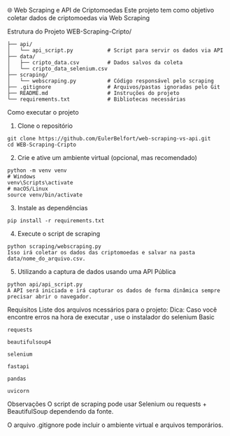 🌐 Web Scraping e API de Criptomoedas
Este projeto tem como objetivo coletar dados de criptomoedas via Web Scraping 

Estrutura do Projeto
WEB-Scraping-Cripto/
```
├── api/
│   └── api_script.py           # Script para servir os dados via API
├── data/
│   ├── cripto_data.csv         # Dados salvos da coleta
│   └── cripto_data_selenium.csv
├── scraping/
│   └── webscraping.py          # Código responsável pelo scraping
├── .gitignore                  # Arquivos/pastas ignoradas pelo Git
├── README.md                   # Instruções do projeto
└── requirements.txt            # Bibliotecas necessárias
```
Como executar o projeto
1. Clone o repositório
```
git clone https://github.com/EulerBelfort/web-scraping-vs-api.git
cd WEB-Scraping-Cripto
```
2. Crie e ative um ambiente virtual (opcional, mas recomendado)
```
python -m venv venv
# Windows
venv\Scripts\activate
# macOS/Linux
source venv/bin/activate
````
3. Instale as dependências
```
pip install -r requirements.txt
```
4. Execute o script de scraping
```
python scraping/webscraping.py
Isso irá coletar os dados das criptomoedas e salvar na pasta data/nome_do_arquivo.csv.
```
5. Utilizando a captura de dados usando uma  API Pública
```
python api/api_script.py
A API será iniciada e irá capturar os dados de forma dinâmica sempre precisar abrir o navegador.
```
Requisitos
Liste dos arquivos ncessários para o projeto:
Dica: Caso você encontre erros na hora de executar , use o instalador do selenium Basic
```
requests

beautifulsoup4

selenium

fastapi

pandas

uvicorn
```

Observações
O script de scraping pode usar Selenium ou requests + BeautifulSoup dependendo da fonte.

O arquivo .gitignore pode incluir o ambiente virtual e arquivos temporários.
